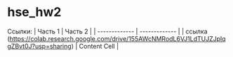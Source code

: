 # hse_hw2
Ссылки:
| Часть 1 | Часть 2 |
| ------------- | ------------- |
|  ссылка (https://colab.research.google.com/drive/155AWcNMRodL6VJ1LdTUJZJplqgZBvt0J?usp=sharing) | Content Cell  |
